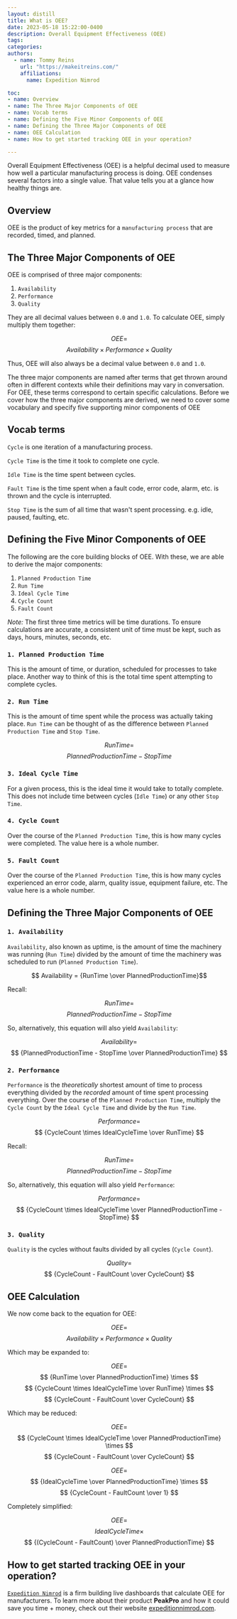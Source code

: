 ```yaml
---
layout: distill
title: What is OEE? 
date: 2023-05-18 15:22:00-0400
description: Overall Equipment Effectiveness (OEE)
tags: 
categories: 
authors: 
  - name: Tommy Reins
    url: "https://makeitreins.com/"
    affiliations:
      name: Expedition Nimrod

toc: 
- name: Overview
- name: The Three Major Components of OEE
- name: Vocab terms
- name: Defining the Five Minor Components of OEE
- name: Defining the Three Major Components of OEE
- name: OEE Calculation
- name: How to get started tracking OEE in your operation?

---
```


Overall Equipment Effectiveness (OEE) is a helpful decimal used to measure how well a particular manufacturing process is doing. OEE condenses several factors into a single value. That value tells you at a glance how healthy things are.

## Overview

OEE is the product of key metrics for a `manufacturing process` that are recorded, timed, and planned.

## The Three Major Components of OEE

OEE is comprised of three major components:

1. `Availability`
2. `Performance`
3. `Quality`

They are all decimal values between `0.0` and `1.0`. To calculate OEE, simply multiply them together: 

$$ OEE = $$ $$ Availability \times Performance \times Quality $$

Thus, OEE will also always be a decimal value between `0.0` and `1.0`.

The three major components are named after terms that get thrown around often in different contexts while their definitions may vary in conversation. For OEE, these terms correspond to certain specific calculations. Before we cover how the three major components are derived, we need to cover some vocabulary and specify five supporting minor components of OEE

## Vocab terms

`Cycle` is one iteration of a manufacturing process.

`Cycle Time` is the time it took to complete one cycle.

`Idle Time` is the time spent between cycles.

`Fault Time` is the time spent when a fault code, error code, alarm, etc. is thrown and the cycle is interrupted.

`Stop Time` is the sum of all time that wasn't spent processing. e.g. idle, paused, faulting, etc.

## Defining the Five Minor Components of OEE

The following are the core building blocks of OEE. With these, we are able to derive the major components:

1. `Planned Production Time`
2. `Run Time`
3. `Ideal Cycle Time`
4. `Cycle Count`
5. `Fault Count`

_Note:_ The first three time metrics will be time durations. To ensure calculations are accurate, a consistent unit of time must be kept, such as days, hours, minutes, seconds, etc.

### `1. Planned Production Time`

This is the amount of time, or duration, scheduled for processes to take place. Another way to think of this is the total time spent attempting to complete cycles.

### `2. Run Time`

This is the amount of time spent while the process was actually taking place. `Run Time` can be thought of as the difference between `Planned Production Time` and `Stop Time`. 

$$ Run Time = $$ $$ Planned Production Time - Stop Time $$

### `3. Ideal Cycle Time`

For a given process, this is the ideal time it would take to totally complete. This does not include time between cycles (`Idle Time`) or any other `Stop Time`.

### `4. Cycle Count`

Over the course of the `Planned Production Time`, this is how many cycles were completed. The value here is a whole number.

### `5. Fault Count`

Over the course of the `Planned Production Time`, this is how many cycles experienced an error code, alarm, quality issue, equipment failure, etc. The value here is a whole number.

## Defining the Three Major Components of OEE

### `1. Availability`

`Availability`, also known as uptime, is the amount of time the machinery was running (`Run Time`) divided by the amount of time the machinery was scheduled to run (`Planned Production Time`).

$$ Availability = {RunTime \over PlannedProductionTime}$$

Recall:

$$ Run Time = $$ $$ Planned Production Time - Stop Time $$

So, alternatively, this equation will also yield `Availability`:

$$ Availability = $$ $$ {PlannedProductionTime - StopTime \over PlannedProductionTime} $$

### `2. Performance`

`Performance` is the _theoretically_ shortest amount of time to process everything divided by the _recorded_ amount of time spent processing everything. Over the course of the `Planned Production Time`, multiply the `Cycle Count` by the `Ideal Cycle Time` and divide by the `Run Time`.

$$ Performance = $$ $$ {CycleCount \times IdealCycleTime \over RunTime} $$

Recall:

$$ Run Time = $$ $$ Planned Production Time - Stop Time $$

So, alternatively, this equation will also yield `Performance`:

$$ Performance = $$ $$ {CycleCount \times IdealCycleTime \over PlannedProductionTime - StopTime} $$

### `3. Quality`

`Quality` is the cycles without faults divided by all cycles (`Cycle Count`).

$$ Quality = $$ $$ {CycleCount - FaultCount \over CycleCount} $$

## OEE Calculation

We now come back to the equation for OEE:

$$ OEE = $$ $$ Availability \times Performance \times Quality $$

Which may be expanded to:

$$ OEE = $$ $$ {RunTime \over PlannedProductionTime} \times $$ $$ {CycleCount \times IdealCycleTime \over RunTime} \times $$ $$ {CycleCount - FaultCount \over CycleCount} $$

Which may be reduced:

$$ OEE = $$ $$ {CycleCount \times IdealCycleTime \over PlannedProductionTime} \times $$ $$ {CycleCount - FaultCount \over CycleCount} $$

$$ OEE = $$ $$ {IdealCycleTime \over PlannedProductionTime} \times $$ $$ {CycleCount - FaultCount \over 1} $$

Completely simplified:

$$ OEE = $$ $$ IdealCycleTime \times $$ $$ {(CycleCount - FaultCount) \over PlannedProductionTime} $$

<!-- ## Using OEE

## Example Case Study -->

## How to get started tracking OEE in your operation?

[`Expedition Nimrod`](https://expeditionnimrod.com/) is a firm building live dashboards that calculate OEE for manufacturers. To learn more about their product **PeakPro** and how it could save you time + money, check out their website [expeditionnimrod.com](https://expeditionnimrod.com/).
